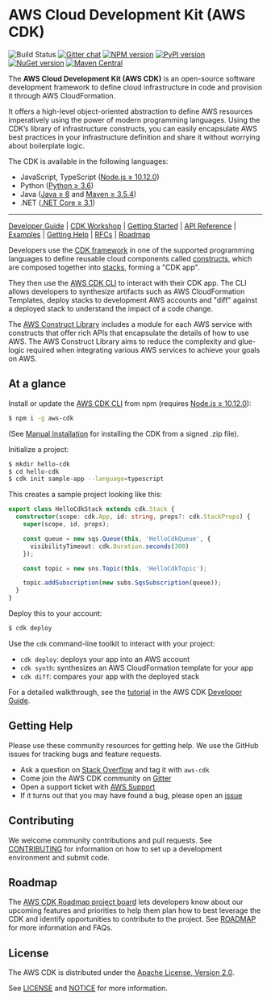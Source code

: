 # AWS Cloud Development Kit (AWS CDK)

![Build Status](https://codebuild.us-east-1.amazonaws.com/badges?uuid=eyJlbmNyeXB0ZWREYXRhIjoiSy9rWmVENzRDbXBoVlhYaHBsNks4OGJDRXFtV1IySmhCVjJoaytDU2dtVWhhVys3NS9Odk5DbC9lR2JUTkRvSWlHSXZrNVhYQ3ZsaUJFY3o4OERQY1pnPSIsIml2UGFyYW1ldGVyU3BlYyI6IlB3ODEyRW9KdU0yaEp6NDkiLCJtYXRlcmlhbFNldFNlcmlhbCI6MX0%3D&branch=master)
[![Gitter chat](https://badges.gitter.im/gitterHQ/gitter.svg)](https://gitter.im/awslabs/aws-cdk)
[![NPM version](https://badge.fury.io/js/aws-cdk.svg)](https://badge.fury.io/js/aws-cdk)
[![PyPI version](https://badge.fury.io/py/aws-cdk.core.svg)](https://badge.fury.io/py/aws-cdk.core)
[![NuGet version](https://badge.fury.io/nu/Amazon.CDK.svg)](https://badge.fury.io/nu/Amazon.CDK)
[![Maven Central](https://maven-badges.herokuapp.com/maven-central/software.amazon.awscdk/core/badge.svg)](https://maven-badges.herokuapp.com/maven-central/software.amazon.awscdk/core)

The **AWS Cloud Development Kit (AWS CDK)** is an open-source software development
framework to define cloud infrastructure in code and provision it through AWS CloudFormation.

It offers a high-level object-oriented abstraction to define AWS resources imperatively using
the power of modern programming languages. Using the CDK’s library of
infrastructure constructs, you can easily encapsulate AWS best practices in your
infrastructure definition and share it without worrying about boilerplate logic.

The CDK is available in the following languages:

* JavaScript, TypeScript ([Node.js ≥ 10.12.0](https://nodejs.org/download/release/latest-v10.x/))
* Python ([Python ≥ 3.6](https://www.python.org/downloads/))
* Java ([Java ≥ 8](https://www.oracle.com/technetwork/java/javase/downloads/index.html) and [Maven ≥ 3.5.4](https://maven.apache.org/download.cgi))
* .NET ([.NET Core ≥ 3.1](https://dotnet.microsoft.com/download))

-------

[Developer Guide](https://docs.aws.amazon.com/cdk/latest/guide) |
[CDK Workshop](https://cdkworkshop.com/) |
[Getting Started](https://docs.aws.amazon.com/cdk/latest/guide/getting_started.html) |
[API Reference](https://docs.aws.amazon.com/cdk/api/latest/docs/aws-construct-library.html) |
[Examples](https://github.com/aws-samples/aws-cdk-examples) |
[Getting Help](#getting-help) |
[RFCs](https://github.com/aws/aws-cdk-rfcs) |
[Roadmap](https://github.com/aws/aws-cdk/blob/master/ROADMAP.md)

Developers use the [CDK framework] in one of the
supported programming languages to define reusable cloud components called [constructs], which
are composed together into [stacks], forming a "CDK app".

They then use the [AWS CDK CLI] to interact with their CDK app. The CLI allows developers to
synthesize artifacts such as AWS CloudFormation Templates, deploy stacks to development AWS accounts and "diff"
against a deployed stack to understand the impact of a code change.

The [AWS Construct Library] includes a module for each
AWS service with constructs that offer rich APIs that encapsulate the details of
how to use AWS. The AWS Construct Library aims to reduce the complexity and
glue-logic required when integrating various AWS services to achieve your goals
on AWS.

[cdk framework]: https://docs.aws.amazon.com/cdk/api/latest/
[constructs]: https://docs.aws.amazon.com/cdk/latest/guide/constructs.html
[stacks]: https://docs.aws.amazon.com/cdk/latest/guide/apps_and_stacks.html#stacks
[apps]: https://docs.aws.amazon.com/cdk/latest/guide/apps_and_stacks.html#apps
[Developer Guide]: https://docs.aws.amazon.com/cdk/latest/guide
[AWS CDK CLI]: https://docs.aws.amazon.com/cdk/latest/guide/tools.html
[AWS Construct Library]: https://docs.aws.amazon.com/cdk/api/latest/docs/aws-construct-library.html

## At a glance

Install or update the [AWS CDK CLI] from npm (requires [Node.js ≥ 10.12.0](https://nodejs.org/download/release/latest-v10.x/)):

```bash
$ npm i -g aws-cdk
```

(See [Manual Installation](./MANUAL_INSTALLATION.md) for installing the CDK from a signed .zip file).

Initialize a project:

```bash
$ mkdir hello-cdk
$ cd hello-cdk
$ cdk init sample-app --language=typescript
```

This creates a sample project looking like this:

```ts
export class HelloCdkStack extends cdk.Stack {
  constructor(scope: cdk.App, id: string, props?: cdk.StackProps) {
    super(scope, id, props);

    const queue = new sqs.Queue(this, 'HelloCdkQueue', {
      visibilityTimeout: cdk.Duration.seconds(300)
    });

    const topic = new sns.Topic(this, 'HelloCdkTopic');

    topic.addSubscription(new subs.SqsSubscription(queue));
  }
}
```

Deploy this to your account:

```bash
$ cdk deploy
```

Use the `cdk` command-line toolkit to interact with your project:

 * `cdk deploy`: deploys your app into an AWS account
 * `cdk synth`: synthesizes an AWS CloudFormation template for your app
 * `cdk diff`: compares your app with the deployed stack

For a detailed walkthrough, see the [tutorial] in the AWS CDK [Developer Guide].

## Getting Help

Please use these community resources for getting help. We use the GitHub issues
for tracking bugs and feature requests.

* Ask a question on [Stack Overflow](https://stackoverflow.com/questions/tagged/aws-cdk)
  and tag it with `aws-cdk`
* Come join the AWS CDK community on [Gitter](https://gitter.im/awslabs/aws-cdk)
* Open a support ticket with [AWS Support](https://console.aws.amazon.com/support/home#/)
* If it turns out that you may have found a bug,
  please open an [issue](https://github.com/aws/aws-cdk/issues/new)

## Contributing

We welcome community contributions and pull requests. See
[CONTRIBUTING](./CONTRIBUTING.md) for information on how to set up a development
environment and submit code.

## Roadmap

The [AWS CDK Roadmap project board] lets developers know about our upcoming features and priorities to help them plan how to best leverage the CDK and identify opportunities to contribute to the project. See [ROADMAP] for more information and FAQs.

[AWS CDK Roadmap project board]: https://github.com/orgs/aws/projects/7
[Roadmap]: (https://github.com/aws/aws-cdk/ROADMAP.md)

## License

The AWS CDK is distributed under the [Apache License, Version 2.0](https://www.apache.org/licenses/LICENSE-2.0).

See [LICENSE](./LICENSE) and [NOTICE](./NOTICE) for more information.

[Tutorial]: https://docs.aws.amazon.com/cdk/latest/guide/getting_started.html#hello_world_tutorial
